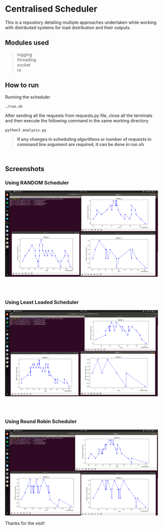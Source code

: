 # Centralised Scheduler

This is a repository detailing multiple approaches undertaken while working with distributed systems for load distribution and their outputs.

## Modules used 

> logging <br>
> threading <br>
> socket <br>
> re<br>

## How to run 

Running the scheduler 
```
./run.sh
```
After sending all the requests from requests.py file, close all the terminals and then execute the following command in the same working directory<br>
```
python3 analysis.py
```


> <b> If any changes in scheduling algorithms or number of requests in command line argument are required, it can be done in run.sh </b>
<br>

## Screenshots

### Using RANDOM Scheduler 

<p>
    <img src="Results/RANDOM1.png" width=580 height="auto">
</p>
<br>
<br>

### Using Least Loaded Scheduler 
<p>
    <img src="Results/LL1.png" width=580 height="auto">
</p>
<br>
<br>

### Using Round Robin Scheduler 
<p>
    <img src="Results/RR1.png" width=580 height="auto">
</p>
Thanks for the visit!
